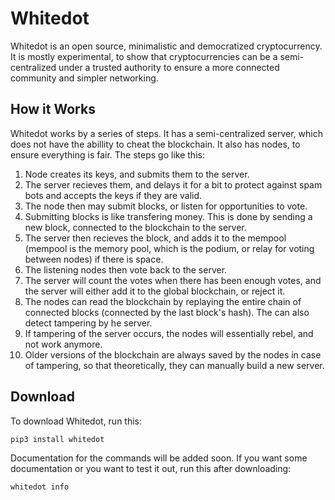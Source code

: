 # Whitedot
Whitedot is an open source, minimalistic and democratized cryptocurrency. It is mostly experimental, to show that cryptocurrencies can be a semi-centralized under a trusted authority to ensure a more connected community and simpler networking.

## How it Works
Whitedot works by a series of steps. It has a semi-centralized server, which does not have the abillity to cheat the blockchain. It also has nodes, to ensure everything is fair. The steps go like this:
1. Node creates its keys, and submits them to the server.
2. The server recieves them, and delays it for a bit to protect against spam bots and accepts the keys if they are valid.
3. The node then may submit blocks, or listen for opportunities to vote.
4. Submitting blocks is like transfering money. This is done by sending a new block, connected to the blockchain to the server.
5. The server then recieves the block, and adds it to the mempool (mempool is the memory pool, which is the podium, or relay for voting between nodes) if there is space.
6. The listening nodes then vote back to the server.
7. The server will count the votes when there has been enough votes, and the server will either add it to the global blockchain, or reject it.
8. The nodes can read the blockchain by replaying the entire chain of connected blocks (connected by the last block's hash). The can also detect tampering by he server.
9. If tampering of the server occurs, the nodes will essentially rebel, and not work anymore.
10. Older versions of the blockchain are always saved by the nodes in case of tampering, so that theoretically, they can manually build a new server.

## Download
To download Whitedot, run this:
```
pip3 install whitedot
```
Documentation for the commands will be added soon. If you want some documentation or you want to test it out, run this after downloading:
```
whitedot info
```
